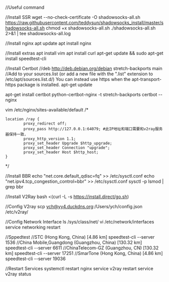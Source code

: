 //Useful command

//Install SSR
wget --no-check-certificate -O shadowsocks-all.sh https://raw.githubusercontent.com/teddysun/shadowsocks_install/master/shadowsocks-all.sh
chmod +x shadowsocks-all.sh
./shadowsocks-all.sh 2>&1 | tee shadowsocks-all.log

//Install nginx
apt update
apt install nginx

//Install extras
apt install vim
apt install curl
apt-get update && sudo apt-get install speedtest-cli

//Install Certbot
//deb http://deb.debian.org/debian stretch-backports main
//Add to your sources.list (or add a new file with the ".list" extension to /etc/apt/sources.list.d/) You can instead use https when the apt-transport-https package is installed.
apt-get update

apt-get install certbot python-certbot-nginx -t stretch-backports
certbot --nginx

vim /etc/nginx/sites-available/default
/*

	location /ray {
        	proxy_redirect off;
        	proxy_pass http://127.0.0.1:64079; #此IP地址和端口需要和v2ray服务器保持一致，
        	proxy_http_version 1.1;
        	proxy_set_header Upgrade $http_upgrade;
        	proxy_set_header Connection "upgrade";
        	proxy_set_header Host $http_host;
	}

*/


//Install BBR
echo "net.core.default_qdisc=fq" >> /etc/sysctl.conf
echo "net.ipv4.tcp_congestion_control=bbr" >> /etc/sysctl.conf
sysctl -p
lsmod | grep bbr

//Install V2Ray
bash <(curl -L -s https://install.direct/go.sh)

//Config V2ray
scp ych@yy4.duckdns.org:/Users/ych/config.json /etc/v2ray/

//Config Network Interface
ls /sys/class/net/
vi /etc/network/interfaces
service networking restart

//Sppedtest
//STC (Hong Kong, China) [4.86 km]
speedtest-cli --server 1536
//China Mobile,Guangdong (Guangzhou, China) [130.32 km]
speedtest-cli --server 6611
//ChinaTelecom-GZ (Guangzhou, CN) [130.32 km]
speedtest-cli --server 17251
//SmarTone (Hong Kong, China) [4.86 km]
speedtest-cli --server 19036

//Restart Services
systemctl restart nginx
service v2ray restart
service v2ray status


